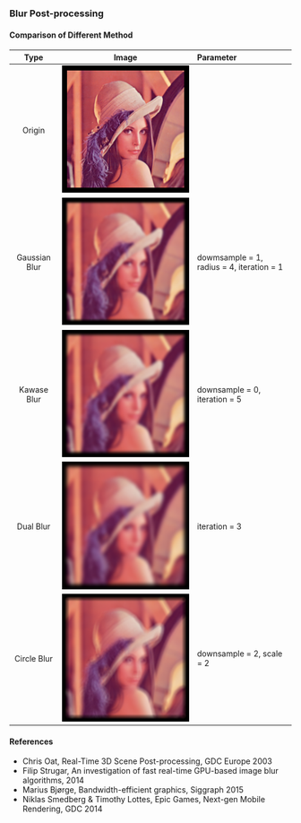 
### Blur Post-processing
#### Comparison of Different Method
|     Type      |                                            Image                                            | Parameter                                 |
|:-------------:|:-------------------------------------------------------------------------------------------:|:------------------------------------------|
|    Origin     |    ![](https://github.com/douduck08/Unity-PostProcessing/blob/master/images/origin.png)     |                                           |
| Gaussian Blur | ![](https://github.com/douduck08/Unity-PostProcessing/blob/master/images/gaussian_blur.png) | dowmsample = 1, radius = 4, iteration = 1 |
|  Kawase Blur  |  ![](https://github.com/douduck08/Unity-PostProcessing/blob/master/images/kawase_blur.png)  | downsample = 0, iteration = 5             |
|   Dual Blur   |   ![](https://github.com/douduck08/Unity-PostProcessing/blob/master/images/dual_blur.png)   | iteration = 3                             |
|  Circle Blur  |  ![](https://github.com/douduck08/Unity-PostProcessing/blob/master/images/circle_blur.png)  | downsample = 2, scale = 2                 |

#### References
* Chris Oat, Real-Time 3D Scene Post-processing, GDC Europe 2003
* Filip Strugar, An investigation of fast real-time GPU-based image blur algorithms, 2014
* Marius Bjørge, Bandwidth-efficient graphics, Siggraph 2015
* Niklas Smedberg & Timothy Lottes, Epic Games, Next-gen Mobile Rendering, GDC 2014